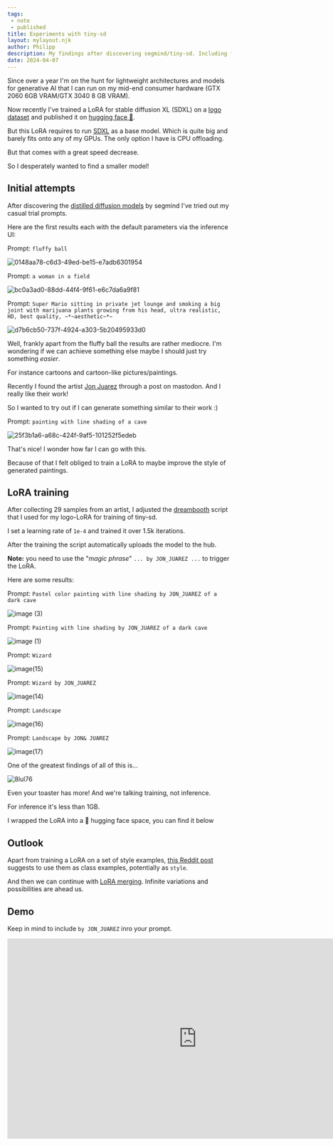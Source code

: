 ```yaml
---
tags:
 - note
 - published
title: Experiments with tiny-sd
layout: mylayout.njk
author: Philipp
description: My findings after discovering segmind/tiny-sd. Including fine-tuning attempts.
date: 2024-04-07
---
```

Since over a year I'm on the hunt for lightweight architectures and models for generative AI that I can run on my mid-end consumer hardware (GTX 2060 6GB VRAM/GTX 3040 8 GB VRAM).

Now recently I've trained a LoRA for stable diffusion XL (SDXL) on a [logo dataset](https://huggingface.co/dataset/logo-wizard/modern-logo-dataset) and published it on [hugging face 🤗](https://huggingface.co/philipp-zettl/logo_LoRA).

But this LoRA requires to run [SDXL](https://huggingface.co/stabilityai/stable-diffusion-xl-base-1.0) as a base model.
Which is quite big and barely fits onto any of my GPUs.
The only option I have is CPU offloading.

But that comes with a great speed decrease.

So I desperately wanted to find a smaller model!

## Initial attempts
After discovering the [distilled diffusion models](https://huggingface.co/blog/sd_distillation) by segmind I've tried out my casual trial prompts.

Here are the first results each with the default parameters via the inference UI:

Prompt: `fluffy ball`

![0148aa78-c6d3-49ed-be15-e7adb6301954](https://github.com/philsupertramp/blog/assets/9550040/f064c240-61b3-40ae-bb55-f3f4c6e6be65)


Prompt: `a woman in a field`

![bc0a3ad0-88dd-44f4-9f61-e6c7da6a9f81](https://github.com/philsupertramp/blog/assets/9550040/1af665db-d55b-4a68-9a2f-d1f835bf6f45)


Prompt: `Super Mario sitting in private jet lounge and smoking a big joint with marijuana plants growing from his head, ultra realistic, HD, best quality, ~*~aesthetic~*~`

![d7b6cb50-737f-4924-a303-5b20495933d0](https://github.com/philsupertramp/blog/assets/9550040/993bd24e-df8d-4a46-8de3-60e44fb05b9c)

Well, frankly apart from the fluffy ball the results are rather mediocre.
I'm wondering if we can achieve something else maybe I should just try something _easier_.

For instance cartoons and cartoon-like pictures/paintings.

Recently I found the artist [Jon Juarez](https://lama.co/harriorrihar/) through a post on mastodon.
And I really like their work!

So I wanted to try out if I can generate something similar to their work :)

Prompt: `painting with line shading of a cave`

![25f3b1a6-a68c-424f-9af5-101252f5edeb](https://github.com/philsupertramp/blog/assets/9550040/eb5d143e-c0a5-4953-a089-315520a46cd8)

That's nice! I wonder how far I can go with this.

Because of that I felt obliged to train a LoRA to maybe improve the style of generated paintings.

## LoRA training
After collecting 29 samples from an artist, I adjusted the [dreambooth](https://dreambooth.github.io/) script that I used for my logo-LoRA for training of tiny-sd.

I set a learning rate of `1e-4` and trained it over 1.5k iterations.

After the training the script automatically uploads the model to the hub.

**Note:** you need to use the "_magic phrase_" `... by JON_JUAREZ ...` to trigger the LoRA.

Here are some results:

Prompt: `Pastel color painting with line shading by JON_JUAREZ of a dark cave`

![image (3)](https://github.com/philsupertramp/blog/assets/9550040/d2764b2d-554e-4bf2-89ff-5a383de73cfe)

Prompt: `Painting with line shading by JON_JUAREZ of a dark cave`

![image (1)](https://github.com/philsupertramp/blog/assets/9550040/b41befc7-08dc-4342-8f1f-629db83abb09)

Prompt: `Wizard`

![image(15)](https://github.com/philsupertramp/blog/assets/9550040/67b77e20-5d82-4c51-b673-b9749711c3ed)


Prompt: `Wizard by JON_JUAREZ`

![image(14)](https://github.com/philsupertramp/blog/assets/9550040/bc98d6e8-f3a1-4fa4-92fd-89d2887e5eb6)


Prompt: `Landscape`

![image(16)](https://github.com/philsupertramp/blog/assets/9550040/d505075b-7d76-422f-a970-e34bb2d872c1)


Prompt: `Landscape by JON& JUAREZ`

![image(17)](https://github.com/philsupertramp/blog/assets/9550040/b7f88629-d81f-498e-972d-888b8c6e5fd5)


One of the greatest findings of all of this is...

![8lul76](https://github.com/philsupertramp/blog/assets/9550040/563823e1-932a-4daf-97af-69657d831b3e)

Even your toaster has more!
And we're talking training, not inference. 

For inference it's less than 1GB.

I wrapped the LoRA into a 🤗 hugging face space, you can find it below

## Outlook
Apart from training a LoRA on a set of style examples, [this Reddit post](https://www.reddit.com/r/StableDiffusion/s/vm1JxWTCEY) suggests to use them as class examples, potentially as `style`.

And then we can continue with [LoRA merging](https://huggingface.co/docs/diffusers/en/using-diffusers/merge_loras).
Infinite variations and possibilities are ahead us.


## Demo

Keep in mind to include `by JON_JUAREZ` inro your prompt.

<iframe src="https://philipp-zettl-philipp-zettl-jon-juarez-lora.hf.space" frameborder="0" width="850" height="450"></iframe>










